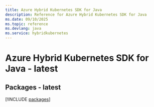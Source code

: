 ```yaml
---
title: Azure Hybrid Kubernetes SDK for Java
description: Reference for Azure Hybrid Kubernetes SDK for Java
ms.date: 09/10/2025
ms.topic: reference
ms.devlang: java
ms.service: hybridkubernetes
---
```

# Azure Hybrid Kubernetes SDK for Java - latest
## Packages - latest
[!INCLUDE [packages](hybrid-kubernetes-index.md)]